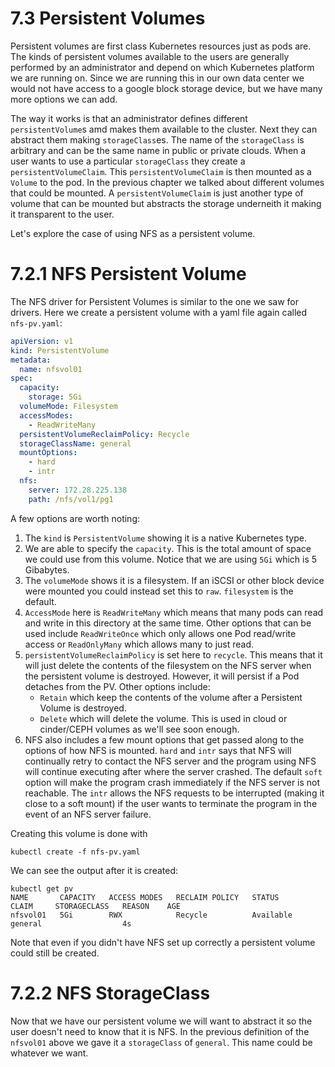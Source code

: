 # 7.3 Persistent Volumes

Persistent volumes are first class Kubernetes resources just as pods are.  The kinds of persistent volumes available to the users are generally performed by an administrator and depend on which Kubernetes platform we are running on.  Since we are running this in our own data center we would not have access to a google block storage device, but we have many more options we can add.  

The way it works is that an administrator defines different `persistentVolume`s amd makes them available to the cluster.  Next they can abstract them making `storageClass`es.  The name of the `storageClass` is arbitrary and can be the same name in public or private clouds.  When a user wants to use a particular `storageClass` they create a `persistentVolumeClaim`.  This `persistentVolumeClaim` is then mounted as a `Volume` to the pod.  In the previous chapter we talked about different volumes that could be mounted.  A `persistentVolumeClaim` is just another type of volume that can be mounted but abstracts the storage underneith it making it transparent to the user.  

Let's explore the case of using NFS as a persistent volume. 

# 7.2.1 NFS Persistent Volume

The NFS driver for Persistent Volumes is similar to the one we saw for drivers.  Here we create a persistent volume with a yaml file again called `nfs-pv.yaml`:


```yaml
apiVersion: v1
kind: PersistentVolume
metadata:
  name: nfsvol01
spec:
  capacity:
    storage: 5Gi
  volumeMode: Filesystem
  accessModes:
    - ReadWriteMany
  persistentVolumeReclaimPolicy: Recycle
  storageClassName: general
  mountOptions:
    - hard
    - intr
  nfs:
    server: 172.28.225.138
    path: /nfs/vol1/pg1

```
A few options are worth noting: 

1. The `kind` is `PersistentVolume` showing it is a native Kubernetes type. 
2. We are able to specify the `capacity`.  This is the total amount of space we could use from this volume. Notice that we are using `5Gi` which is 5 Gibabytes.  
3. The `volumeMode` shows it is a filesystem.  If an iSCSI or other block device were mounted you could instead set this to `raw`.  `filesystem` is the default.
4. `AccessMode` here is `ReadWriteMany` which means that many pods can read and write in this directory at the same time.  Other options that can be used include `ReadWriteOnce` which only allows one Pod read/write access or `ReadOnlyMany` which allows many to just read. 
5. `persistentVolumeReclaimPolicy` is set here to `recycle`.  This means that it will just delete the contents of the filesystem on the NFS server when the persistent volume is destroyed.  However, it will persist if a Pod detaches from the PV.  Other options include: 
	*	`Retain` which keep the contents of the volume after a Persistent Volume is destroyed.
	* `Delete` which will delete the volume.  This is used in cloud or cinder/CEPH volumes as we'll see soon enough. 
6. NFS also includes a few mount options that get passed along to the options of how NFS is mounted.  `hard` and `intr` says that NFS will continually retry to contact the NFS server and the program using NFS will continue executing after where the server crashed. The default `soft` option will make the program crash immediately if the NFS server is not reachable.  The `intr` allows the NFS requests to be interrupted (making it close to a soft mount) if the user wants to terminate the program in the event of an NFS server failure. 

Creating this volume is done with

```
kubectl create -f nfs-pv.yaml
```
We can see the output after it is created:

```
kubectl get pv
NAME       CAPACITY   ACCESS MODES   RECLAIM POLICY   STATUS      CLAIM     STORAGECLASS   REASON    AGE
nfsvol01   5Gi        RWX            Recycle          Available             general                  4s
```
Note that even if you didn't have NFS set up correctly a persistent volume could still be created.  

# 7.2.2 NFS StorageClass

Now that we have our persistent volume we will want to abstract it so the user doesn't need to know that it is NFS.  In the previous definition of the `nfsvol01` above we gave it a `storageClass` of `general`.  This name could be whatever we want.   